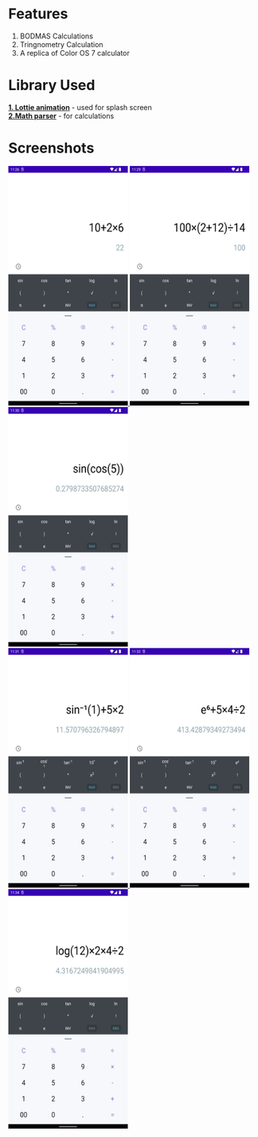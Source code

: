 # Features
1. BODMAS Calculations
2. Tringnometry Calculation
3. A replica of Color OS 7 calculator 
# Library Used
<a href="https://lottiefiles.com"><b>1. Lottie animation</b></a> - used for splash screen
</br>
<a href="https://github.com/mariuszgromada/MathParser.org-mXparser"><b>2.Math parser</b></a> - for calculations
# Screenshots
<a href="https://github.com/Dev-NeeluSingh/Scientific-Calculator/blob/master/Screenshot%201.png">
      <img alt="Qries" src="https://github.com/Dev-NeeluSingh/Scientific-Calculator/blob/master/Screenshot%201.png" width=240" height="480">
</a>
<a href="https://github.com/Dev-NeeluSingh/Scientific-Calculator/blob/master/Screenshot%202.png">
      <img alt="Qries" src="https://github.com/Dev-NeeluSingh/Scientific-Calculator/blob/master/Screenshot%202.png" width=240" height="480">
</a>
<a href="https://github.com/Dev-NeeluSingh/Scientific-Calculator/blob/master/Screenshot%203.png">
      <img alt="Qries" src="https://github.com/Dev-NeeluSingh/Scientific-Calculator/blob/master/Screenshot%203.png" width=240" height="480">
</a>
</br>
<a href="https://github.com/Dev-NeeluSingh/Scientific-Calculator/blob/master/Screenshot%204.png">
      <img alt="Qries" src="https://github.com/Dev-NeeluSingh/Scientific-Calculator/blob/master/Screenshot%204.png" width=240" height="480">
</a>
<a href="https://github.com/Dev-NeeluSingh/Scientific-Calculator/blob/master/Screenshot%205.png">
      <img alt="Qries" src="https://github.com/Dev-NeeluSingh/Scientific-Calculator/blob/master/Screenshot%205.png" width=240" height="480">
</a>
<a href="https://github.com/Dev-NeeluSingh/Scientific-Calculator/blob/master/Screenshot%206.png">
      <img alt="Qries" src="https://github.com/Dev-NeeluSingh/Scientific-Calculator/blob/master/Screenshot%206.png" width=240" height="480">
</a>
